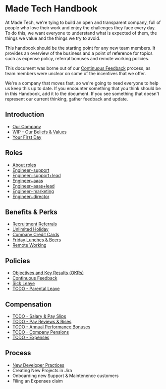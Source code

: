 # Made Tech Handbook

At Made Tech, we're tying to build an open and transparent company, full of people who love their work and enjoy the challenges they face every day. To do this, we want everyone to understand what is expected of them, the things we value and the things we try to avoid.

This handbook should be the starting point for any new team members. It provides an overview of the business and a point of reference for topics such as expense policy, referral bonuses and remote working policies.

This document was borne out of our [Continuous Feedback](policies/continuous_feedback.md) process, as team members were unclear on some of the incentives that we offer.

We're a company that moves fast, so we're going to need everyone to help us keep this up to date. If you encounter something that you think should be in this Handbook, add it to the document. If you see something that doesn't represent our current thinking, gather feedback and update.

Introduction
--
* [Our Company](company/company.md)
* [WIP - Our Beliefs & Values](company/beliefs_and_values.md)
* [Your First Day](company/first_day.md)

Roles
--
* [About roles](roles/README.md)
* [Engineer+support](roles/engineer.md#engineersupport)
* [Engineer+support+lead](roles/engineer.md#engineersupportlead)
* [Engineer+aaas](roles/engineer.md#engineeraaas)
* [Engineer+aaas+lead](roles/engineer.md#engineeraaaslead)
* [Engineer+marketing](roles/engineer.md#engineermarketing)
* [Engineer+director](roles/engineer.md#engineerdirector)

Benefits & Perks
--
* [Recruitment Referrals](benefits/recruitment_referrals.md)
* [Unlimited Holiday](benefits/unlimited_holiday.md)
* [Company Credit Cards](benefits/company_credit_card.md)
* [Friday Lunches & Beers](benefits/friday_lunch_beers.md)
* [Remote Working](benefits/remote_working.md)

Policies
--
* [Objectives and Key Results (OKRs)](policies/okrs.md)
* [Continuous Feedback](policies/continuous_feedback.md)
* [Sick Leave](policies/sick_leave.md)
* [TODO - Parental Leave](policies/parental_leave.md)

Compensation
--
* [TODO - Salary & Pay Slips](compensation/salary_pay_slips.md)
* [TODO - Pay Reviews & Rises](compensation/pay_rises.md)
* [TODO - Annual Performance Bonuses](compensation/performance_bonus.md)
* [TODO - Company Pensions](compensation/company_pensions.md)
* [TODO - Expenses](compensation/expenses.md)

Process
--
* [New Developer Practices](process/new_developer_practices.md)
* Creating New Projects in Jira
* Onboarding new Support & Maintenence customers
* Filing an Expenses claim
